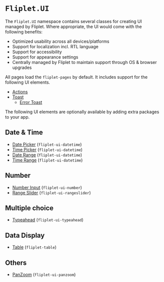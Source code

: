 # `Fliplet.UI`

The `Fliplet.UI` namespace contains several classes for creating UI managed by Fliplet. Where appropriate, the UI would come with the following benefits:

  - Optimized usability across all devices/platforms
  - Support for localization incl. RTL language
  - Support for accessibility
  - Support for appearance settings
  - Centrally managed by Fliplet to maintain support through OS & browser upgrades

All pages load the `fliplet-pages` by default. It includes support for the following UI elements.

  - [Actions](fliplet-ui-actions.md)
  - [Toast](fliplet-ui-toast.md)
    - [Error Toast](fliplet-ui-toast-error.md)

The following UI elements are optionally available by adding extra packages to your app.

## Date & Time

  - [Date Picker](fliplet-ui-datepicker.md) (`fliplet-ui-datetime`)
  - [Time Picker](fliplet-ui-timepicker.md) (`fliplet-ui-datetime`)
  - [Date Range](fliplet-ui-daterange.md) (`fliplet-ui-datetime`)
  - [Time Range](fliplet-ui-timerange.md) (`fliplet-ui-datetime`)

## Number

  - [Number Input](fliplet-ui-number.md) (`fliplet-ui-number`)
  - [Range Slider](fliplet-ui-rangeslider.md) (`fliplet-ui-rangeslider`)

## Multiple choice

  - [Typeahead](fliplet-ui-typeahead.md) (`fliplet-ui-typeahead`)

## Data Display

  - [Table](fliplet-table.md) (`fliplet-table`)

## Others

  - [PanZoom](fliplet-ui-panzoom.md) (`fliplet-ui-panzoom`)
